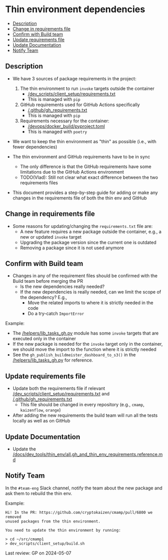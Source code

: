 # Thin environment dependencies

<!-- toc -->

- [Description](#description)
- [Change in requirements file](#change-in-requirements-file)
- [Confirm with Build team](#confirm-with-build-team)
- [Update requirements file](#update-requirements-file)
- [Update Documentation](#update-documentation)
- [Notify Team](#notify-team)

<!-- tocstop -->

## Description

- We have 3 sources of package requirements in the project:

  1. The thin environment to run `invoke` targets outside the container
     - [/dev_scripts/client_setup/requirements.txt](/dev_scripts/client_setup/requirements.txt)
     - This is managed with `pip`
  2. GitHub requirements used for GitHub Actions specifically
     - [/.github/gh_requirements.txt](/.github/gh_requirements.txt)
     - This is managed with `pip`
  3. Requirements necessary for the container:
     - [/devops/docker_build/pyproject.toml](/devops/docker_build/pyproject.toml)
     - This is managed with `poetry`

- We want to keep the thin environment as "thin" as possible (i.e., with fewer
  dependencies)
- The thin environment and GitHub requirements have to be in sync
  - The only difference is that the GitHub requirements have some limitations
    due to the GitHub Actions environment
  - TODO(Vlad): Still not clear what exact difference between the two
    requirements files

- This document provides a step-by-step guide for adding or make any changes in
  the requirements file of both the thin env and GitHub

## Change in requirements file

- Some reasons for updating/changing the `requirements.txt` file are:
  - A new feature requires a new package outside the container, e.g., a new or
    updated `invoke` target
  - Upgrading the package version since the current one is outdated
  - Removing a package since it is not used anymore

## Confirm with Build team

- Changes in any of the requirement files should be confirmed with the Build
  team before merging the PR
  - Is the new dependencies really needed?
  - If the new dependencies is really needed, can we limit the scope of the
    dependency? E.g.,
    - Move the related imports to where it is strictly needed in the code
    - Do a try-catch `ImportError`

Example:

- The [/helpers/lib_tasks_gh.py](/helpers/lib_tasks_gh.py) module has some
  `invoke` targets that are executed only in the container
- If the new package is needed for the `invoke` target only in the container, we
  should move the import to the function where it is strictly needed
- See the `gh_publish_buildmeister_dashboard_to_s3()` in the
  [/helpers/lib_tasks_gh.py](https://github.com/cryptokaizen/cmamp/blob/master/helpers/lib_tasks_gh.py#L469)
  for reference.

## Update requirements file

- Update both the requirements file if relevant
  [/dev_scripts/client_setup/requirements.txt](/dev_scripts/client_setup/requirements.txt)
  and [/.github/gh_requirements.txt](/.github/gh_requirements.txt)
  - This file should be changed in every repository (e.g., `cmamp`,
    `kaizenflow`, `orange`)
- After adding the new requirements the build team will run all the tests
  locally as well as on GitHub

## Update Documentation

- Update the
  [/docs/dev_tools/thin_env/all.gh_and_thin_env_requirements.reference.md](/docs/dev_tools/thin_env/all.gh_and_thin_env_requirements.reference.md)

## Notify Team

In the `#team-eng` Slack channel, notify the team about the new package and ask them
to rebuild the thin env.

Example:
```
Hi! In the PR: https://github.com/cryptokaizen/cmamp/pull/6800 we removed
unused packages from the thin environment.

You need to update the thin environment by running:

> cd ~/src/cmamp1
> dev_scripts/client_setup/build.sh
```

Last review: GP on 2024-05-07
